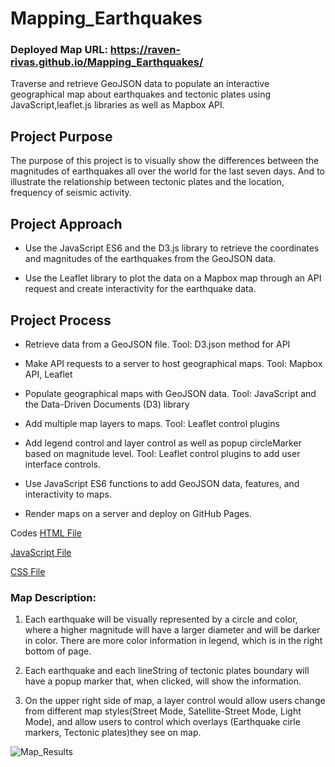 # Mapping_Earthquakes

### Deployed Map URL: https://raven-rivas.github.io/Mapping_Earthquakes/

Traverse and retrieve GeoJSON data to populate an interactive geographical map about earthquakes and tectonic plates using JavaScript,leaflet.js libraries as well as Mapbox API.

## Project Purpose

The purpose of this project is to visually show the differences between the magnitudes of earthquakes all over the world for the last seven days. And to illustrate the relationship between tectonic plates and the location, frequency of seismic activity.

## Project Approach
* Use the JavaScript ES6 and the D3.js library to retrieve the coordinates and magnitudes of the earthquakes from the GeoJSON data.

* Use the Leaflet library to plot the data on a Mapbox map through an API request and create interactivity for the earthquake data.

## Project Process

* Retrieve data from a GeoJSON file. Tool: D3.json method for API

* Make API requests to a server to host geographical maps. Tool: Mapbox API, Leaflet

* Populate geographical maps with GeoJSON data. Tool: JavaScript and the Data-Driven Documents (D3) library

* Add multiple map layers to maps. Tool: Leaflet control plugins

* Add legend control and layer control as well as popup circleMarker based on magnitude level. Tool: Leaflet control plugins to add user interface controls.

* Use JavaScript ES6 functions to add GeoJSON data, features, and interactivity to maps.

* Render maps on a server and deploy on GitHub Pages.

Codes
[HTML File](https://github.com/raven-rivas/Mapping_Earthquakes/blob/master/Earthquake_Challenge/index.html)

[JavaScript File](https://github.com/raven-rivas/Mapping_Earthquakes/blob/master/Earthquake_Challenge/static/js/logic.js)

[CSS File](https://github.com/raven-rivas/Mapping_Earthquakes/blob/master/Earthquake_Challenge/static/css/style.css)

### Map Description:

1. Each earthquake will be visually represented by a circle and color, where a higher magnitude will have a larger diameter and will be darker in color. There are more color information in legend, which is in the right bottom of page.

2. Each earthquake and each lineString of tectonic plates boundary will have a popup marker that, when clicked, will show the information.

3. On the upper right side of map, a layer control would allow users change from different map styles(Street Mode, Satellite-Street Mode, Light Mode), and allow users to control which overlays (Earthquake cirle markers, Tectonic plates)they see on map.

![Map_Results](https://github.com/raven-rivas/Mapping_Earthquakes/blob/master/Chellenge_Result.PNG)
